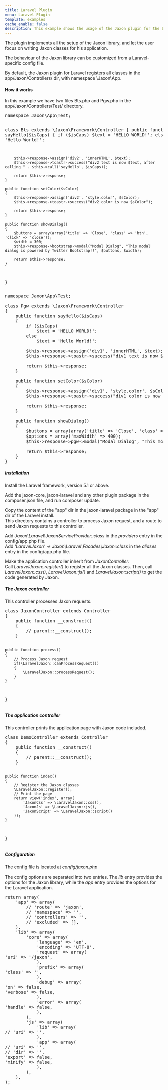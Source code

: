 ```yaml
---
title: Laravel Plugin
menu: Laravel Plugin
template: examples
cache_enable: false
description: This example shows the usage of the Jaxon plugin for the Laravel framework.
---
```


The plugin implements all the setup of the Jaxon library, and let the user focus on writing Jaxon classes for his application.

The behaviour of the Jaxon library can be customized from a Laravel-specific config file.

By default, the Jaxon plugin for Laravel registers all classes in the app/Jaxon/Controllers/ dir, with namespace \Jaxon\App.

<div class="row">
    <div class="col-sm-12">
        <h4 class="page-header">How it works</h4>
<p>In this example we have two files Bts.php and Pgw.php in the app/Jaxon/Controllers/Test/ directory.</p>
<pre>
namespace Jaxon\App\Test;

class Bts extends \Jaxon\Framework\Controller
{
    public function sayHello($isCaps)
    {
        if ($isCaps)
            $text = 'HELLO WORLD!';
        else
            $text = 'Hello World!';
    
        $this->response->assign('div2', 'innerHTML', $text);
        $this->response->toastr->success("div2 text is now $text, after calling " . $this->call('sayHello', $isCaps));
    
        return $this->response;
    }

    public function setColor($sColor)
    {
        $this->response->assign('div2', 'style.color', $sColor);
        $this->response->toastr->success("div2 color is now $sColor");
    
        return $this->response;
    }

    public function showDialog()
    {
        $buttons = array(array('title' => 'Close', 'class' => 'btn', 'click' => 'close'));
        $width = 300;
        $this->response->bootstrap->modal("Modal Dialog", "This modal dialog is powered by Twitter Bootstrap!!", $buttons, $width);
    
        return $this->response;
    }
}
</pre>

<pre>
namespace Jaxon\App\Test;

class Pgw extends \Jaxon\Framework\Controller
{
    public function sayHello($isCaps)
    {
        if ($isCaps)
            $text = 'HELLO WORLD!';
        else
            $text = 'Hello World!';
    
        $this->response->assign('div1', 'innerHTML', $text);
        $this->response->toastr->success("div1 text is now $text, after calling " . $this->call('sayHello', $isCaps));
    
        return $this->response;
    }

    public function setColor($sColor)
    {
        $this->response->assign('div1', 'style.color', $sColor);
        $this->response->toastr->success("div1 color is now $sColor");
    
        return $this->response;
    }

    public function showDialog()
    {
        $buttons = array(array('title' => 'Close', 'class' => 'btn', 'click' => 'close'));
        $options = array('maxWidth' => 400);
        $this->response->pgw->modal("Modal Dialog", "This modal dialog is powered by PgwModal!!", $buttons, $options);
    
        return $this->response;
    }
}
</pre>

<h5><b>Installation</b></h5>
<p>
Install the Laravel framework, version 5.1 or above.
</p>
<p>
Add the jaxon-core, jaxon-laravel and any other plugin package in the composer.json file, and run composer update.
</p>
<p>
Copy the content of the "app" dir in the jaxon-laravel package in the "app" dir of the Laravel install.<br/>
This directory contains a controller to process Jaxon request, and a route to send Jaxon requests to this controller.
</p>
<p>
Add <em>Jaxon\Laravel\JaxonServiceProvider::class</em> in the <em>providers</em> entry in the config/app.php file.<br/>
Add <em>'LaravelJaxon' => Jaxon\Laravel\Facades\Jaxon::class</em> in the <em>aliases</em> entry in the config/app.php file.
</p>
<p>
Make the application controller inherit from <em>JaxonController</em>.<br/>
Call <em>LaravelJaxon::register()</em> to register all the Jaxon classes. Then, call <em>LaravelJaxon::css()</em>,
<em>LaravelJaxon::js()</em> and <em>LaravelJaxon::script()</em> to get the code generated by Jaxon.
</p>

<h5><b>The Jaxon controller</b></h5>
<p>
This controller processes Jaxon requests.
</p>
<pre>
class JaxonController extends Controller
{
    public function __construct()
    {
        // parent::__construct();
    }

    public function process()
    {
        // Process Jaxon request
        if(\LaravelJaxon::canProcessRequest())
        {
            \LaravelJaxon::processRequest();
        }
    }
}
</pre>

<h5><b>The application controller</b></h5>
<p>
This controller prints the application page with Jaxon code included.
</p>
<pre>
class DemoController extends Controller
{
    public function __construct()
    {
        // parent::__construct();
    }

    public function index()
    {
        // Register the Jaxon classes
        \LaravelJaxon::register();
        // Print the page
        return view('index', array(
            'JaxonCss' => \LaravelJaxon::css(),
            'JaxonJs' => \LaravelJaxon::js(),
            'JaxonScript' => \LaravelJaxon::script()
        ));
    }
}
</pre>

<h5><b>Configuration</b></h5>
<p>The config file is located at <em>config/jaxon.php</em></p>
<p>
The config options are separated into two entries. The <em>lib</em> entry provides the options for
the Jaxon library, while the <em>app</em> entry provides the options for the Laravel application.
</p>
<pre>
return array(
    'app' => array(
        // 'route' => 'jaxon',
        // 'namespace' => '',
        // 'controllers' => '',
        // 'excluded' => [],
    ),
    'lib' => array(
        'core' => array(
            'language' => 'en',
            'encoding' => 'UTF-8',
            'request' => array(
'uri' => '/jaxon',
            ),
            'prefix' => array(
'class' => '',
            ),
            'debug' => array(
'on' => false,
'verbose' => false,
            ),
            'error' => array(
'handle' => false,
            ),
        ),
        'js' => array(
            'lib' => array(
// 'uri' => '',
            ),
            'app' => array(
// 'uri' => '',
// 'dir' => '',
'export' => false,
'minify' => false,
            ),
        ),
    ),
);
</pre>
    </div>
</div>
